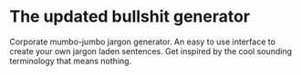 # The updated bullshit generator
Corporate mumbo-jumbo jargon generator. An easy to use interface to create your own jargon laden sentences. Get inspired by the cool sounding terminology that means nothing.
